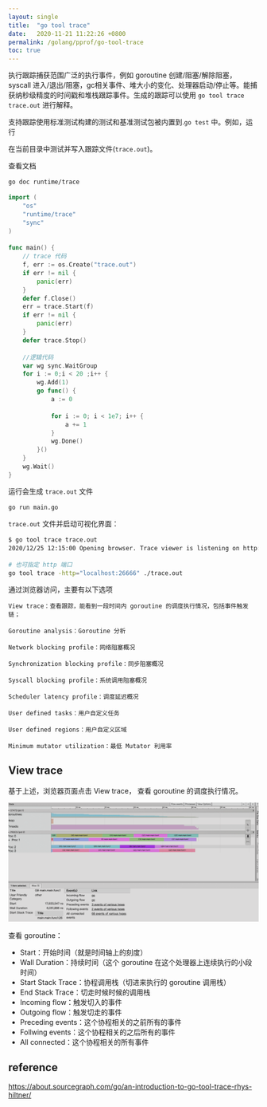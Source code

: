 ```yaml
---
layout: single
title:  "go tool trace"
date:   2020-11-21 11:22:26 +0800
permalink: /golang/pprof/go-tool-trace
toc: true
---
```




执行跟踪捕获范围广泛的执行事件，例如 goroutine 创建/阻塞/解除阻塞，syscall 进入/退出/阻塞，gc相关事件、堆大小的变化、处理器启动/停止等。能捕获纳秒级精度的时间戳和堆栈跟踪事件。生成的跟踪可以使用 `go tool trace trace.out` 进行解释。

支持跟踪使用标准测试构建的测试和基准测试包被内置到.`go test` 中。例如，运行

在当前目录中测试并写入跟踪文件(`trace.out`)。



查看文档

```bash
go doc runtime/trace
```



```go
import (
	"os"
	"runtime/trace"
	"sync"
)

func main() {
	// trace 代码
	f, err := os.Create("trace.out")
	if err != nil {
		panic(err)
	}
	defer f.Close()
	err = trace.Start(f)
	if err != nil {
		panic(err)
	}
	defer trace.Stop()

	//逻辑代码
	var wg sync.WaitGroup
	for i := 0;i < 20 ;i++ {
		wg.Add(1)
		go func() {
			a := 0

			for i := 0; i < 1e7; i++ {
				a += 1
			}
			wg.Done()
		}()
	}
	wg.Wait()
}
```

运行会生成 `trace.out` 文件

```bash
go run main.go
```

 `trace.out` 文件并启动可视化界面：

```bash
$ go tool trace trace.out
2020/12/25 12:15:00 Opening browser. Trace viewer is listening on http://127.0.0.1:62349

# 也可指定 http 端口
go tool trace -http="localhost:26666" ./trace.out
```

通过浏览器访问，主要有以下选项

```
View trace：查看跟踪，能看到一段时间内 goroutine 的调度执行情况，包括事件触发链；

Goroutine analysis：Goroutine 分析

Network blocking profile：网络阻塞概况

Synchronization blocking profile：同步阻塞概况

Syscall blocking profile：系统调用阻塞概况

Scheduler latency profile：调度延迟概况

User defined tasks：用户自定义任务

User defined regions：用户自定义区域

Minimum mutator utilization：最低 Mutator 利用率
```



## View trace

基于上述，浏览器页面点击 View trace， 查看 goroutine 的调度执行情况。

![view-trace](img/105.view-trace.png)

查看 goroutine：

- Start：开始时间（就是时间轴上的刻度）
- Wall Duration：持续时间（这个 goroutine 在这个处理器上连续执行的小段时间）
- Start Stack Trace：协程调用栈（切进来执行的 goroutine 调用栈）
- End Stack Trace：切走时候时候的调用栈
- Incoming flow：触发切入的事件
- Outgoing flow：触发切走的事件
- Preceding events：这个协程相关的之前所有的事件
- Follwing events：这个协程相关的之后所有的事件
- All connected：这个协程相关的所有事件



## reference

https://about.sourcegraph.com/go/an-introduction-to-go-tool-trace-rhys-hiltner/

